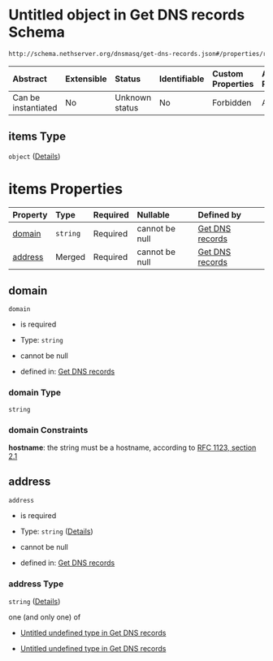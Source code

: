 # Untitled object in Get DNS records Schema

```txt
http://schema.nethserver.org/dnsmasq/get-dns-records.json#/properties/records/items
```



| Abstract            | Extensible | Status         | Identifiable | Custom Properties | Additional Properties | Access Restrictions | Defined In                                                                    |
| :------------------ | :--------- | :------------- | :----------- | :---------------- | :-------------------- | :------------------ | :---------------------------------------------------------------------------- |
| Can be instantiated | No         | Unknown status | No           | Forbidden         | Allowed               | none                | [get-dns-records.json\*](dnsmasq/get-dns-records.json "open original schema") |

## items Type

`object` ([Details](get-dns-records-properties-records-items.md))

# items Properties

| Property            | Type     | Required | Nullable       | Defined by                                                                                                                                                                                 |
| :------------------ | :------- | :------- | :------------- | :----------------------------------------------------------------------------------------------------------------------------------------------------------------------------------------- |
| [domain](#domain)   | `string` | Required | cannot be null | [Get DNS records](get-dns-records-properties-records-items-properties-domain.md "http://schema.nethserver.org/dnsmasq/get-dns-records.json#/properties/records/items/properties/domain")   |
| [address](#address) | Merged   | Required | cannot be null | [Get DNS records](get-dns-records-properties-records-items-properties-address.md "http://schema.nethserver.org/dnsmasq/get-dns-records.json#/properties/records/items/properties/address") |

## domain



`domain`

* is required

* Type: `string`

* cannot be null

* defined in: [Get DNS records](get-dns-records-properties-records-items-properties-domain.md "http://schema.nethserver.org/dnsmasq/get-dns-records.json#/properties/records/items/properties/domain")

### domain Type

`string`

### domain Constraints

**hostname**: the string must be a hostname, according to [RFC 1123, section 2.1](https://tools.ietf.org/html/rfc1123 "check the specification")

## address



`address`

* is required

* Type: `string` ([Details](get-dns-records-properties-records-items-properties-address.md))

* cannot be null

* defined in: [Get DNS records](get-dns-records-properties-records-items-properties-address.md "http://schema.nethserver.org/dnsmasq/get-dns-records.json#/properties/records/items/properties/address")

### address Type

`string` ([Details](get-dns-records-properties-records-items-properties-address.md))

one (and only one) of

* [Untitled undefined type in Get DNS records](get-dns-records-properties-records-items-properties-address-oneof-0.md "check type definition")

* [Untitled undefined type in Get DNS records](get-dns-records-properties-records-items-properties-address-oneof-1.md "check type definition")
